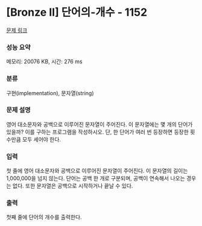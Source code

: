 # [Bronze II] 단어의-개수 - 1152 

[문제 링크](https://www.acmicpc.net/problem/1152) 

### 성능 요약

메모리: 20076 KB, 시간: 276 ms

### 분류

구현(implementation), 문자열(string)

### 문제 설명

영어 대소문자와 공백으로 이루어진 문자열이 주어진다. 이 문자열에는 몇 개의 단어가 있을까? 이를 구하는 프로그램을 작성하시오. 단, 한 단어가 여러 번 등장하면 등장한 횟수만큼 모두 세어야 한다.
### 입력 

 첫 줄에 영어 대소문자와 공백으로 이루어진 문자열이 주어진다. 이 문자열의 길이는 1,000,000을 넘지 않는다. 단어는 공백 한 개로 구분되며, 공백이 연속해서 나오는 경우는 없다. 또한 문자열은 공백으로 시작하거나 끝날 수 있다.
### 출력 

 첫째 줄에 단어의 개수를 출력한다.


